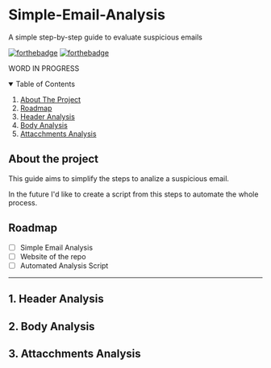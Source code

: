 # Simple-Email-Analysis
A simple step-by-step guide to evaluate suspicious emails

[![forthebadge](https://forthebadge.com/images/badges/made-with-markdown.svg)](https://forthebadge.com) [![forthebadge](https://forthebadge.com/images/badges/uses-brains.svg)](https://forthebadge.com)

WORD IN PROGRESS

<!-- TABLE OF CONTENTS -->
<details open="open">
  <summary>Table of Contents</summary>
  <ol>
    <li><a href="#about-the-project">About The Project</a></li>
    <li><a href="#roadmap">Roadmap</a></li>
    <li><a href="#header-analysis">Header Analysis</a></li>
    <li><a href="#body-analysis">Body Analysis</a></li>
    <li><a href="#attachments-analysis">Attacchments Analysis</a></li>
  </ol>
</details>

## About the project

This guide aims to simplify the steps to analize a suspicious email.

In the future I'd like to create a script from this steps to automate the whole process.

## Roadmap

- [ ] Simple Email Analysis
- [ ] Website of the repo
- [ ] Automated Analysis Script

---

## 1. Header Analysis

## 2. Body Analysis

## 3. Attacchments Analysis
